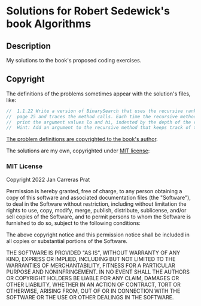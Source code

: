 Solutions for Robert Sedewick's book Algorithms
===============================================

## Description

My solutions to the book's proposed coding exercises.

## Copyright

The definitions of the problems sometimes appear with the
solution's files, like:

```go
//  1.1.22 Write a version of BinarySearch that uses the recursive rank() given on
//  page 25 and traces the method calls. Each time the recursive method is called,
//  print the argument values lo and hi, indented by the depth of the recursion.
//  Hint: Add an argument to the recursive method that keeps track of the depth.
```

[The problem definitions are copyrighted to the book's author](https://algs4.cs.princeton.edu/).

The solutions are my own, copyrighted under [MIT license](https://opensource.org/licenses/MIT):

### MIT License

Copyright 2022 Jan Carreras Prat

Permission is hereby granted, free of charge, to any person obtaining a copy of this software and associated documentation files (the "Software"), to deal in the Software without restriction, including without limitation the rights to use, copy, modify, merge, publish, distribute, sublicense, and/or sell copies of the Software, and to permit persons to whom the Software is furnished to do so, subject to the following conditions:

The above copyright notice and this permission notice shall be included in all copies or substantial portions of the Software.

THE SOFTWARE IS PROVIDED "AS IS", WITHOUT WARRANTY OF ANY KIND, EXPRESS OR IMPLIED, INCLUDING BUT NOT LIMITED TO THE WARRANTIES OF MERCHANTABILITY, FITNESS FOR A PARTICULAR PURPOSE AND NONINFRINGEMENT. IN NO EVENT SHALL THE AUTHORS OR COPYRIGHT HOLDERS BE LIABLE FOR ANY CLAIM, DAMAGES OR OTHER LIABILITY, WHETHER IN AN ACTION OF CONTRACT, TORT OR OTHERWISE, ARISING FROM, OUT OF OR IN CONNECTION WITH THE SOFTWARE OR THE USE OR OTHER DEALINGS IN THE SOFTWARE.




